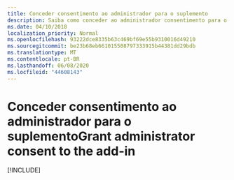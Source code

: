 ```yaml
---
title: Conceder consentimento ao administrador para o suplemento
description: Saiba como conceder ao administrador consentimento para o suplemento
ms.date: 04/10/2018
localization_priority: Normal
ms.openlocfilehash: 93222dce8335b63c469bf69e55b9310016d49210
ms.sourcegitcommit: be23b68eb661015508797333915b44381dd29bdb
ms.translationtype: MT
ms.contentlocale: pt-BR
ms.lasthandoff: 06/08/2020
ms.locfileid: "44608143"
---
```

# <a name="grant-administrator-consent-to-the-add-in"></a><span data-ttu-id="7f8b0-103">Conceder consentimento ao administrador para o suplemento</span><span class="sxs-lookup"><span data-stu-id="7f8b0-103">Grant administrator consent to the add-in</span></span>

[!INCLUDE[](../includes/grant-admin-consent-to-an-add-in-include.md)]
